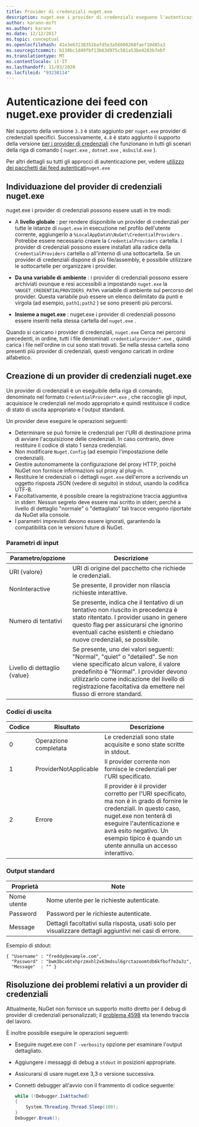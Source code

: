 ```yaml
---
title: Provider di credenziali nuget.exe
description: nuget.exe i provider di credenziali eseguono l'autenticazione con un feed e vengono implementati come eseguibili da riga di comando che seguono convenzioni specifiche.
author: karann-msft
ms.author: karann
ms.date: 12/12/2017
ms.topic: conceptual
ms.openlocfilehash: 41e3e63138351bafd5e3a56080268faef10d85a3
ms.sourcegitcommit: b138bc1d49fbf13b63d975c581a53be4283b7ebf
ms.translationtype: MT
ms.contentlocale: it-IT
ms.lasthandoff: 11/03/2020
ms.locfileid: "93238114"
---
```

# <a name="authenticating-feeds-with-nugetexe-credential-providers"></a>Autenticazione dei feed con nuget.exe provider di credenziali

Nel supporto della versione `3.3` è stato aggiunto per `nuget.exe` provider di credenziali specifici. Successivamente, `4.8` è stato aggiunto il supporto della versione [per i provider di credenziali](NuGet-Cross-Platform-Authentication-Plugin.md) che funzionano in tutti gli scenari della riga di comando ( `nuget.exe` , `dotnet.exe` , `msbuild.exe` ).

Per altri dettagli su tutti gli approcci di autenticazione per, vedere [utilizzo dei pacchetti dai feed autenticati](../../consume-packages/consuming-packages-authenticated-feeds.md#nugetexe)`nuget.exe`

## <a name="nugetexe-credential-provider-discovery"></a>Individuazione del provider di credenziali nuget.exe

nuget.exe i provider di credenziali possono essere usati in tre modi:

- A **livello globale** : per rendere disponibile un provider di credenziali per tutte le istanze di `nuget.exe` in esecuzione nel profilo dell'utente corrente, aggiungerlo a `%LocalAppData%\NuGet\CredentialProviders` . Potrebbe essere necessario creare la `CredentialProviders` cartella. I provider di credenziali possono essere installati alla radice della `CredentialProviders`  cartella o all'interno di una sottocartella. Se un provider di credenziali dispone di più file/assembly, è possibile utilizzare le sottocartelle per organizzare i provider.

- **Da una variabile di ambiente** : i provider di credenziali possono essere archiviati ovunque e resi accessibili a impostando `nuget.exe` la `%NUGET_CREDENTIALPROVIDERS_PATH%` variabile di ambiente sul percorso del provider. Questa variabile può essere un elenco delimitato da punti e virgola (ad esempio, `path1;path2` ) se sono presenti più percorsi.

- **Insieme a nuget.exe** : nuget.exe i provider di credenziali possono essere inseriti nella stessa cartella del `nuget.exe` .

Quando si caricano i provider di credenziali, `nuget.exe` Cerca nei percorsi precedenti, in ordine, tutti i file denominati `credentialprovider*.exe` , quindi carica i file nell'ordine in cui sono stati trovati. Se nella stessa cartella sono presenti più provider di credenziali, questi vengono caricati in ordine alfabetico.

## <a name="creating-a-nugetexe-credential-provider"></a>Creazione di un provider di credenziali nuget.exe

Un provider di credenziali è un eseguibile della riga di comando, denominato nel formato `CredentialProvider*.exe` , che raccoglie gli input, acquisisce le credenziali nel modo appropriato e quindi restituisce il codice di stato di uscita appropriato e l'output standard.

Un provider deve eseguire le operazioni seguenti:

- Determinare se può fornire le credenziali per l'URI di destinazione prima di avviare l'acquisizione delle credenziali. In caso contrario, deve restituire il codice di stato 1 senza credenziali.
- Non modificare `Nuget.Config` (ad esempio l'impostazione delle credenziali).
- Gestire autonomamente la configurazione del proxy HTTP, poiché NuGet non fornisce informazioni sul proxy al plug-in.
- Restituire le credenziali o i dettagli `nuget.exe` dell'errore a scrivendo un oggetto risposta JSON (vedere di seguito) in stdout, usando la codifica UTF-8.
- Facoltativamente, è possibile creare la registrazione traccia aggiuntiva in stderr. Nessun segreto deve essere mai scritto in stderr, perché a livello di dettaglio "normale" o "dettagliato" tali tracce vengono riportate da NuGet alla console.
- I parametri imprevisti devono essere ignorati, garantendo la compatibilità con le versioni future di NuGet.

### <a name="input-parameters"></a>Parametri di input

| Parametro/opzione |Descrizione|
|----------------|-----------|
| URI {valore} | URI di origine del pacchetto che richiede le credenziali.|
| NonInteractive | Se presente, il provider non rilascia richieste interattive. |
| Numero di tentativi | Se presente, indica che il tentativo di un tentativo non riuscito in precedenza è stato ritentato. I provider usano in genere questo flag per assicurarsi che ignorino eventuali cache esistenti e chiedano nuove credenziali, se possibile.|
| Livello di dettaglio {value} | Se presente, uno dei valori seguenti: "Normal", "quiet" o "detailed". Se non viene specificato alcun valore, il valore predefinito è "Normal". I provider devono utilizzarlo come indicazione del livello di registrazione facoltativa da emettere nel flusso di errore standard. |

### <a name="exit-codes"></a>Codici di uscita

| Codice |Risultato | Descrizione |
|----------------|-----------|-----------|
| 0 | Operazione completata | Le credenziali sono state acquisite e sono state scritte in stdout.|
| 1 | ProviderNotApplicable | Il provider corrente non fornisce le credenziali per l'URI specificato.|
| 2 | Errore | Il provider è il provider corretto per l'URI specificato, ma non è in grado di fornire le credenziali. In questo caso, nuget.exe non tenterà di eseguire l'autenticazione e avrà esito negativo. Un esempio tipico è quando un utente annulla un accesso interattivo. |

### <a name="standard-output"></a>Output standard

| Proprietà |Note|
|----------------|-----------|
| Nome utente | Nome utente per le richieste autenticate.|
| Password | Password per le richieste autenticate.|
| Message | Dettagli facoltativi sulla risposta, usati solo per visualizzare dettagli aggiuntivi nei casi di errore. |

Esempio di stdout:

    { "Username" : "freddy@example.com",
      "Password" : "bwm3bcx6txhprzmxhl2x63mdsul6grctazoomtdb6kfbof7m3a3z",
      "Message"  : "" }

## <a name="troubleshooting-a-credential-provider"></a>Risoluzione dei problemi relativi a un provider di credenziali

Attualmente, NuGet non fornisce un supporto molto diretto per il debug di provider di credenziali personalizzati; il [problema 4598](https://github.com/NuGet/Home/issues/4598) sta tenendo traccia del lavoro.

È inoltre possibile eseguire le operazioni seguenti:

- Eseguire nuget.exe con l' `-verbosity` opzione per esaminare l'output dettagliato.
- Aggiungere i messaggi di debug a `stdout` in posizioni appropriate.
- Assicurarsi di usare nuget.exe 3,3 o versione successiva.
- Connetti debugger all'avvio con il frammento di codice seguente:

    ```cs
    while (!Debugger.IsAttached)
    {
        System.Threading.Thread.Sleep(100);
    }
    Debugger.Break();
    ```
